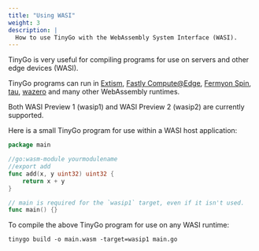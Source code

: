 ```yaml
---
title: "Using WASI"
weight: 3
description: |
  How to use TinyGo with the WebAssembly System Interface (WASI).
---
```


TinyGo is very useful for compiling programs for use on servers and other edge devices (WASI).

TinyGo programs can run in [Extism](https://github.com/extism/extism), [Fastly Compute@Edge](https://developer.fastly.com/learning/compute/go/), [Fermyon Spin](https://developer.fermyon.com/spin/go-components), [tau](https://github.com/taubyte/tau), [wazero](https://wazero.io/languages/tinygo/) and many other WebAssembly runtimes.

Both WASI Preview 1 (wasip1) and WASI Preview 2 (wasip2) are currently supported.

Here is a small TinyGo program for use within a WASI host application:

```go
package main

//go:wasm-module yourmodulename
//export add
func add(x, y uint32) uint32 {
	return x + y
}

// main is required for the `wasip1` target, even if it isn't used.
func main() {}
```

To compile the above TinyGo program for use on any WASI runtime:

```shell
tinygo build -o main.wasm -target=wasip1 main.go
```
